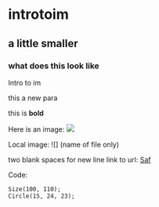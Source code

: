 # introtoim
## a little smaller
### what does this look like
Intro to im


this a new para

this is **bold**

Here is an image: ![](link)

Local image: ![] (name of file only)

two blank spaces for new line
link to url: [Saf](https://github.com/safimasafi/introtoim)   

Code: 
````
Size(100, 110);
Circle(15, 24, 23);
````
